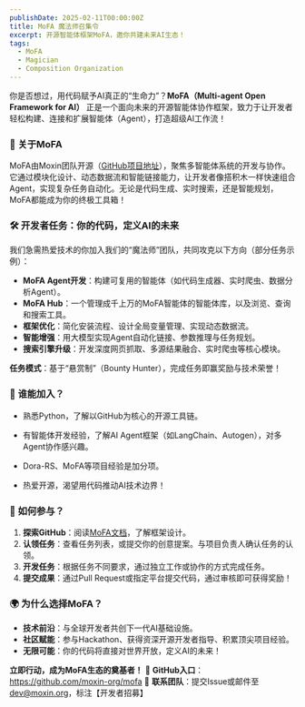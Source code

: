 ```yaml
---
publishDate: 2025-02-11T00:00:00Z
title: MoFA 魔法师召集令
excerpt: 开源智能体框架MoFA，邀你共建未来AI生态！
tags:
  - MoFA
  - Magician
  - Composition Organization
---
```



你是否想过，用代码赋予AI真正的“生命力”？**MoFA（Multi-agent Open Framework for AI）** 正是一个面向未来的开源智能体协作框架，致力于让开发者轻松构建、连接和扩展智能体（Agent），打造超级AI工作流！

### 🌟 **关于MoFA**

MoFA由Moxin团队开源（[GitHub项目地址](https://github.com/moxin-org/mofa)），聚焦多智能体系统的开发与协作。它通过模块化设计、动态数据流和智能链接能力，让开发者像搭积木一样快速组合Agent，实现复杂任务自动化。无论是代码生成、实时搜索，还是智能规划，MoFA都能成为你的终极工具箱！

### 🛠 **开发者任务：你的代码，定义AI的未来**

我们急需热爱技术的你加入我们的“魔法师”团队，共同攻克以下方向（部分任务示例）：

- **MoFA Agent开发**：构建可复用的智能体（如代码生成器、实时爬虫、数据分析Agent）。
- **MoFA Hub**：一个管理成千上万的MoFA智能体的智能体库，以及浏览、查询和搜索工具。
- **框架优化**：简化安装流程、设计全局变量管理、实现动态数据流。
- **智能增强**：用大模型实现Agent自动化链接、参数推理与任务规划。
- **搜索引擎升级**：开发深度网页抓取、多源结果融合、实时爬虫等核心模块。

**任务模式**：基于“悬赏制”（Bounty Hunter），完成任务即赢奖励与技术荣誉！

### 🎯 **谁能加入？**

- 熟悉Python，了解以GitHub为核心的开源工具链。

- 有智能体开发经验，了解AI Agent框架（如LangChain、Autogen），对多Agent协作感兴趣。

- Dora-RS、MoFA等项目经验是加分项。

- 热爱开源，渴望用代码推动AI技术边界！

  

### 📌 **如何参与？**

1. **探索GitHub**：阅读[MoFA文档](https://github.com/moxin-org/mofa)，了解框架设计。
2. **认领任务**：查看任务列表，或提交你的创意提案。与项目负责人确认任务的认领。
3. **开发任务**：根据任务不同要求，通过独立工作或协作的方式完成任务。
4. **提交成果**：通过Pull Request或指定平台提交代码，通过审核即可获得奖励！

### 🌍 **为什么选择MoFA？**

- **技术前沿**：与全球开发者共创下一代AI基础设施。
- **社区赋能**：参与Hackathon、获得资深开源开发者指导、积累顶尖项目经验。
- **无限可能**：你的代码将直接对世界开放，定义AI的未来！

**立即行动，成为MoFA生态的奠基者！**
🔗 **GitHub入口**：https://github.com/moxin-org/mofa
📩 **联系团队**：提交Issue或邮件至[dev@moxin.org](mailto:dev@moxin.org)，标注【开发者招募】